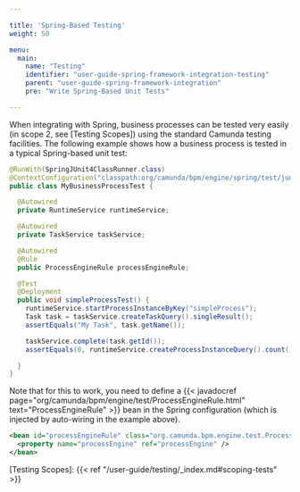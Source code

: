 ```yaml
---

title: 'Spring-Based Testing'
weight: 50

menu:
  main:
    name: "Testing"
    identifier: "user-guide-spring-framework-integration-testing"
    parent: "user-guide-spring-framework-integration"
    pre: "Write Spring-Based Unit Tests"

---
```


When integrating with Spring, business processes can be tested very easily (in scope 2, see [Testing Scopes]) using the standard Camunda testing facilities. The following example shows how a business process is tested in a typical Spring-based unit test:

```java
@RunWith(SpringJUnit4ClassRunner.class)
@ContextConfiguration("classpath:org/camunda/bpm/engine/spring/test/junit4/springTypicalUsageTest-context.xml")
public class MyBusinessProcessTest {

  @Autowired
  private RuntimeService runtimeService;

  @Autowired
  private TaskService taskService;

  @Autowired
  @Rule
  public ProcessEngineRule processEngineRule;

  @Test
  @Deployment
  public void simpleProcessTest() {
    runtimeService.startProcessInstanceByKey("simpleProcess");
    Task task = taskService.createTaskQuery().singleResult();
    assertEquals("My Task", task.getName());

    taskService.complete(task.getId());
    assertEquals(0, runtimeService.createProcessInstanceQuery().count());

  }
}
```

Note that for this to work, you need to define a {{< javadocref page="org/camunda/bpm/engine/test/ProcessEngineRule.html" text="ProcessEngineRule" >}} bean in the Spring configuration (which is injected by auto-wiring in the example above).

```xml
<bean id="processEngineRule" class="org.camunda.bpm.engine.test.ProcessEngineRule">
  <property name="processEngine" ref="processEngine" />
</bean>
```

[Testing Scopes]: {{< ref "/user-guide/testing/_index.md#scoping-tests" >}}
